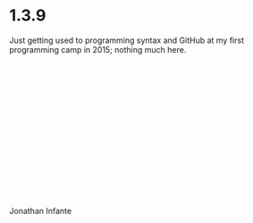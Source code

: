 # 1.3.9

Just getting used to programming syntax and GitHub at my first programming camp in 2015; nothing much here.
<br/><br/><br/><br/><br/><br/><br/><br/><br/><br/><br/><br/><br/><br/><br/><br/><br/>
Jonathan Infante
<br/>

